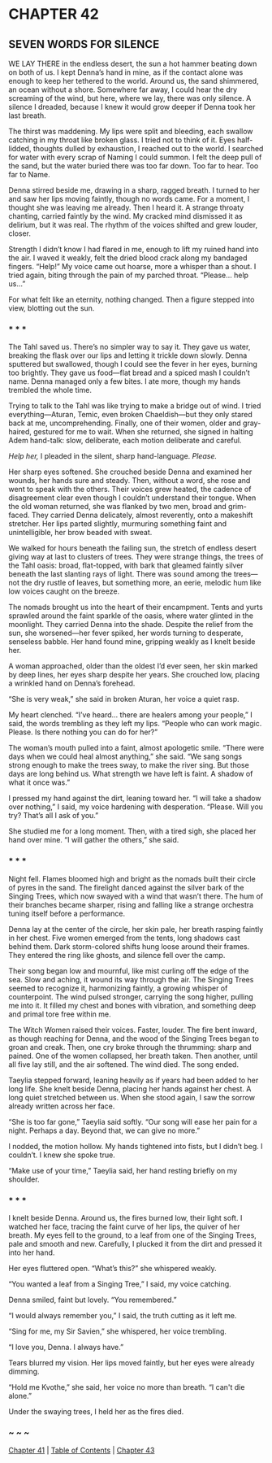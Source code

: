 # CHAPTER 42

## SEVEN WORDS FOR SILENCE  

WE LAY THERE in the endless desert, the sun a hot hammer beating down on both of us. I kept Denna’s hand in mine, as if the contact alone was enough to keep her tethered to the world. Around us, the sand shimmered, an ocean without a shore. Somewhere far away, I could hear the dry screaming of the wind, but here, where we lay, there was only silence. A silence I dreaded, because I knew it would grow deeper if Denna took her last breath.  

The thirst was maddening. My lips were split and bleeding, each swallow catching in my throat like broken glass. I tried not to think of it. Eyes half-lidded, thoughts dulled by exhaustion, I reached out to the world. I searched for water with every scrap of Naming I could summon. I felt the deep pull of the sand, but the water buried there was too far down. Too far to hear. Too far to Name.  

Denna stirred beside me, drawing in a sharp, ragged breath. I turned to her and saw her lips moving faintly, though no words came. For a moment, I thought she was leaving me already. Then I heard it. A strange throaty chanting, carried faintly by the wind. My cracked mind dismissed it as delirium, but it was real. The rhythm of the voices shifted and grew louder, closer.  

Strength I didn’t know I had flared in me, enough to lift my ruined hand into the air. I waved it weakly, felt the dried blood crack along my bandaged fingers. “Help!” My voice came out hoarse, more a whisper than a shout. I tried again, biting through the pain of my parched throat. “Please… help us…”  

For what felt like an eternity, nothing changed. Then a figure stepped into view, blotting out the sun.  

### * * *  

The Tahl saved us. There’s no simpler way to say it. They gave us water, breaking the flask over our lips and letting it trickle down slowly. Denna sputtered but swallowed, though I could see the fever in her eyes, burning too brightly. They gave us food—flat bread and a spiced mash I couldn’t name. Denna managed only a few bites. I ate more, though my hands trembled the whole time.  

Trying to talk to the Tahl was like trying to make a bridge out of wind. I tried everything—Aturan, Temic, even broken Chaeldish—but they only stared back at me, uncomprehending. Finally, one of their women, older and gray-haired, gestured for me to wait. When she returned, she signed in halting Adem hand-talk: slow, deliberate, each motion deliberate and careful.  

*Help her,* I pleaded in the silent, sharp hand-language. *Please.*  

Her sharp eyes softened. She crouched beside Denna and examined her wounds, her hands sure and steady. Then, without a word, she rose and went to speak with the others. Their voices grew heated, the cadence of disagreement clear even though I couldn’t understand their tongue. When the old woman returned, she was flanked by two men, broad and grim-faced. They carried Denna delicately, almost reverently, onto a makeshift stretcher. Her lips parted slightly, murmuring something faint and unintelligible, her brow beaded with sweat.  

We walked for hours beneath the failing sun, the stretch of endless desert giving way at last to clusters of trees. They were strange things, the trees of the Tahl oasis: broad, flat-topped, with bark that gleamed faintly silver beneath the last slanting rays of light. There was sound among the trees—not the dry rustle of leaves, but something more, an eerie, melodic hum like low voices caught on the breeze.  

The nomads brought us into the heart of their encampment. Tents and yurts sprawled around the faint sparkle of the oasis, where water glinted in the moonlight. They carried Denna into the shade. Despite the relief from the sun, she worsened—her fever spiked, her words turning to desperate, senseless babble. Her hand found mine, gripping weakly as I knelt beside her.  

A woman approached, older than the oldest I’d ever seen, her skin marked by deep lines, her eyes sharp despite her years. She crouched low, placing a wrinkled hand on Denna’s forehead.  

“She is very weak,” she said in broken Aturan, her voice a quiet rasp.  

My heart clenched. “I’ve heard… there are healers among your people,” I said, the words trembling as they left my lips. “People who can work magic. Please. Is there nothing you can do for her?”  

The woman’s mouth pulled into a faint, almost apologetic smile. “There were days when we could heal almost anything,” she said. “We sang songs strong enough to make the trees sway, to make the river sing. But those days are long behind us. What strength we have left is faint. A shadow of what it once was.”  

I pressed my hand against the dirt, leaning toward her. “I will take a shadow over nothing,” I said, my voice hardening with desperation. “Please. Will you try? That’s all I ask of you.”  

She studied me for a long moment. Then, with a tired sigh, she placed her hand over mine. “I will gather the others,” she said.  

### * * *  

Night fell. Flames bloomed high and bright as the nomads built their circle of pyres in the sand. The firelight danced against the silver bark of the Singing Trees, which now swayed with a wind that wasn’t there. The hum of their branches became sharper, rising and falling like a strange orchestra tuning itself before a performance.  

Denna lay at the center of the circle, her skin pale, her breath rasping faintly in her chest. Five women emerged from the tents, long shadows cast behind them. Dark storm-colored shifts hung loose around their frames. They entered the ring like ghosts, and silence fell over the camp.  

Their song began low and mournful, like mist curling off the edge of the sea. Slow and aching, it wound its way through the air. The Singing Trees seemed to recognize it, harmonizing faintly, a growing whisper of counterpoint. The wind pulsed stronger, carrying the song higher, pulling me into it. It filled my chest and bones with vibration, and something deep and primal tore free within me.  

The Witch Women raised their voices. Faster, louder. The fire bent inward, as though reaching for Denna, and the wood of the Singing Trees began to groan and creak. Then, one cry broke through the thrumming: sharp and pained. One of the women collapsed, her breath taken. Then another, until all five lay still, and the air softened. The wind died. The song ended.  

Taeylia stepped forward, leaning heavily as if years had been added to her long life. She knelt beside Denna, placing her hands against her chest. A long quiet stretched between us. When she stood again, I saw the sorrow already written across her face.  

“She is too far gone,” Taeylia said softly. “Our song will ease her pain for a night. Perhaps a day. Beyond that, we can give no more.”  

I nodded, the motion hollow. My hands tightened into fists, but I didn’t beg. I couldn’t. I knew she spoke true.  

“Make use of your time,” Taeylia said, her hand resting briefly on my shoulder.  

### * * *  

I knelt beside Denna. Around us, the fires burned low, their light soft. I watched her face, tracing the faint curve of her lips, the quiver of her breath. My eyes fell to the ground, to a leaf from one of the Singing Trees, pale and smooth and new. Carefully, I plucked it from the dirt and pressed it into her hand.  

Her eyes fluttered open. “What’s this?” she whispered weakly.  

“You wanted a leaf from a Singing Tree,” I said, my voice catching.  

Denna smiled, faint but lovely. “You remembered.”  

“I would always remember you,” I said, the truth cutting as it left me.  

“Sing for me, my Sir Savien,” she whispered, her voice trembling.  

“I love you, Denna. I always have.”  

Tears blurred my vision. Her lips moved faintly, but her eyes were already dimming.  

“Hold me Kvothe,” she said, her voice no more than breath. “I can't die alone.”  

Under the swaying trees, I held her as the fires died.  

### ~ ~ ~

[Chapter 41](CHAPTER_41.md) | [Table of Contents](Table_of_Contents.md) | [Chapter 43](CHAPTER_43.md)
